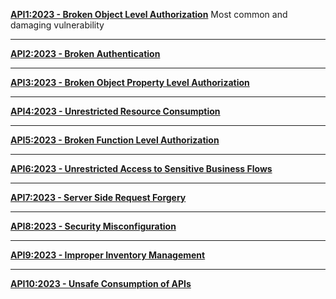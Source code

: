 **[API1:2023 - Broken Object Level Authorization](https://owasp.org/API-Security/editions/2023/en/0xa1-broken-object-level-authorization/)**
Most common and damaging vulnerability

_______
**[API2:2023 - Broken Authentication](https://owasp.org/API-Security/editions/2023/en/0xa2-broken-authentication/)**

______
**[API3:2023 - Broken Object Property Level Authorization](https://owasp.org/API-Security/editions/2023/en/0xa3-broken-object-property-level-authorization/)**

______
**[API4:2023 - Unrestricted Resource Consumption](https://owasp.org/API-Security/editions/2023/en/0xa4-unrestricted-resource-consumption/)**

_____
**[API5:2023 - Broken Function Level Authorization](https://owasp.org/API-Security/editions/2023/en/0xa5-broken-function-level-authorization/)**

_____
**[API6:2023 - Unrestricted Access to Sensitive Business Flows](https://owasp.org/API-Security/editions/2023/en/0xa6-unrestricted-access-to-sensitive-business-flows/)**

______
**[API7:2023 - Server Side Request Forgery](https://owasp.org/API-Security/editions/2023/en/0xa7-server-side-request-forgery/)**

______
**[API8:2023 - Security Misconfiguration](https://owasp.org/API-Security/editions/2023/en/0xa8-security-misconfiguration/)**

______
**[API9:2023 - Improper Inventory Management](https://owasp.org/API-Security/editions/2023/en/0xa9-improper-inventory-management/)**

____
**[API10:2023 - Unsafe Consumption of APIs](https://owasp.org/API-Security/editions/2023/en/0xaa-unsafe-consumption-of-apis/)**

